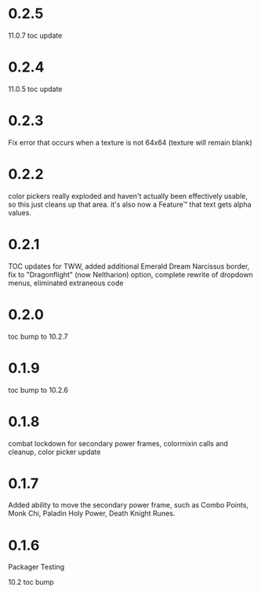 # 0.2.5

11.0.7 toc update

# 0.2.4

11.0.5 toc update

# 0.2.3

Fix error that occurs when a texture is not 64x64 (texture will remain blank)

# 0.2.2

color pickers really exploded and haven't actually been effectively usable, so this just cleans up that area. it's also now a Feature™️ that text gets alpha values.

# 0.2.1

TOC updates for TWW, added additional Emerald Dream Narcissus border, fix to "Dragonflight" (now Neltharion) option, complete rewrite of dropdown menus, eliminated extraneous code

# 0.2.0

toc bump to 10.2.7

# 0.1.9

toc bump to 10.2.6

# 0.1.8

combat lockdown for secondary power frames, colormixin calls and cleanup, color picker update

# 0.1.7

Added ability to move the secondary power frame, such as Combo Points, Monk Chi, Paladin Holy Power, Death Knight Runes.

# 0.1.6

Packager Testing

10.2 toc bump